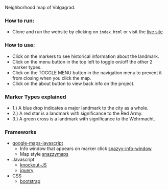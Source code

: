 Neighborhood map of Volgagrad.

### How to run:
- Clone and run the website by clicking on `index.html` or visit the [live site](https://jonlee836.github.io/City-of-Volgagrad/)

### How to use:
- Click on the markers to see historical information about the landmark.
- Click on the menu button in the top left to toggle on/off the other 2 marker types.
- Click on the TOGGLE MENU button in the navigation menu to prevent it from closing when you click the map.
- Click on the about button to view back info on the project.

### Marker Types explained
- 1.) A blue drop indicates a major landmark to the city as a whole.
- 2.) A red star is a landmark with significance to the Red Army.
- 3.) A green cross is a landmark with significance to the Wehrmacht.

### Frameworks
- [google-maps-javascript](https://developers.google.com/maps/documentation/javascript/3.exp/reference)
  - Info window that appears on marker click [snazyy-info-window](https://github.com/atmist/snazzy-info-window/)
  - Map style [snazzymaps](https://snazzymaps.com/build-a-map)
- Javascript
  - [knockout-JS](http://knockoutjs.com/documentation/introduction.html)
  - [jquery](https://jquery.com/download/)
- CSS
  - [bootstrap](https://getbootstrap.com/docs/4.0/getting-started/introduction/)
